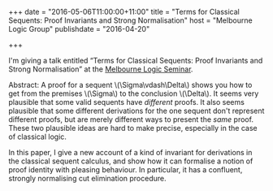 +++
date = "2016-05-06T11:00:00+11:00"
title = "Terms for Classical Sequents: Proof Invariants and Strong Normalisation"
host = "Melbourne Logic Group"
publishdate = "2016-04-20"

+++

I'm giving a talk entitled “Terms for Classical Sequents: Proof Invariants and Strong Normalisation” at the [Melbourne Logic Seminar](https://blogs.unimelb.edu.au/logic/logic-seminar/). 

Abstract: A proof for a sequent \\(\Sigma\vdash\Delta\\) shows you how to get from the premises \\(\Sigma\\) to the conclusion \\(\Delta\\). It seems very plausible that some valid sequents have *different* proofs. It also seems plausible that some different derivations for the one sequent don't represent different proofs, but are merely different ways to present the *same* proof. These two plausible ideas are hard to make precise, especially in the case of classical logic. 

In this paper, I give a new account of a kind of invariant for derivations in the classical sequent calculus, and show how it can formalise a notion of proof identity with pleasing behaviour. In particular, it has a confluent, strongly normalising cut elimination procedure.

